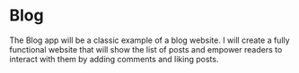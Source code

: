 # Blog
The Blog app will be a classic example of a blog website. I will create a fully functional website that will show the list of posts and empower readers to interact with them by adding comments and liking posts.
